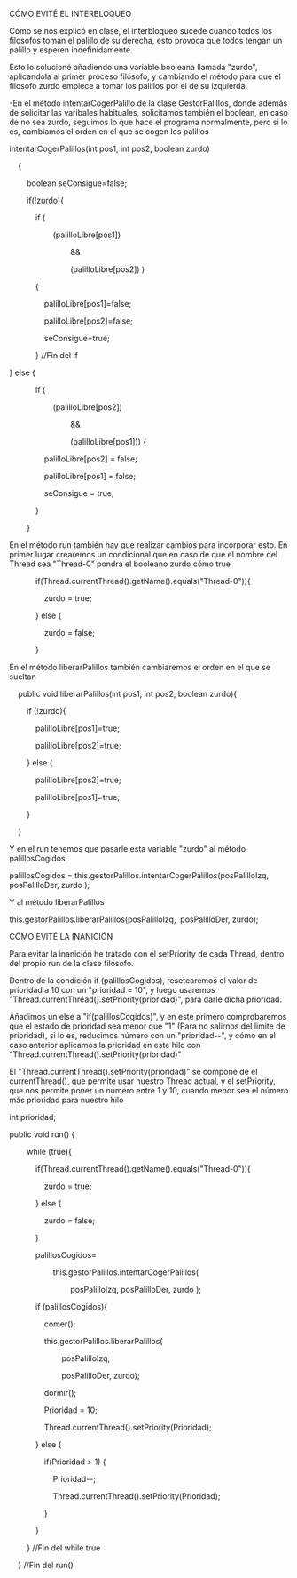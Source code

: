 CÓMO EVITÉ EL INTERBLOQUEO

Cómo se nos explicó en clase, el interbloqueo sucede cuando todos los filosofos toman el palillo de su derecha, esto provoca que todos tengan un palillo y esperen indefinidamente.

Esto lo solucioné añadiendo una variable booleana llamada "zurdo", aplicandola al primer proceso filósofo, y cambiando el método para que el filosofo zurdo empiece a tomar los palillos por el de su izquierda.

-En el método intentarCogerPalillo de la clase GestorPalillos, donde además de solicitar las varibales habituales, solicitamos también el boolean, en caso de no sea zurdo, seguimos lo que hace el programa normalmente, pero si lo es, cambiamos el orden en el que se cogen los palillos

intentarCogerPalillos(int pos1, int pos2, boolean zurdo)

    {

        boolean seConsigue=false;

        if(!zurdo){

            if (

                    (palilloLibre[pos1])

                            &&

                            (palilloLibre[pos2]) )

            {

                palilloLibre[pos1]=false;

                palilloLibre[pos2]=false;

                seConsigue=true;

            } //Fin del if

} else {

            if (

                    (palilloLibre[pos2])

                            &&

                            (palilloLibre[pos1])) {

                palilloLibre[pos2] = false;

                palilloLibre[pos1] = false;

                seConsigue = true;

            }

        }

En el método run también hay que realizar cambios para incorporar esto. En primer lugar crearemos un condicional que en caso de que el nombre del Thread sea "Thread-0" pondrá el booleano zurdo cómo true

            if(Thread.currentThread().getName().equals("Thread-0")){

                zurdo = true;

            } else {

                zurdo = false;

            }

En el método liberarPalillos también cambiaremos el orden en el que se sueltan

    public void liberarPalillos(int pos1, int pos2, boolean zurdo){

        if (!zurdo){

            palilloLibre[pos1]=true;

            palilloLibre[pos2]=true;

        } else {

            palilloLibre[pos2]=true;

            palilloLibre[pos1]=true;

        }

    }

Y en el run tenemos que pasarle esta variable "zurdo" al método palillosCogidos

palillosCogidos = this.gestorPalillos.intentarCogerPalillos(posPalilloIzq, posPalilloDer, zurdo );

Y al método liberarPalillos

this.gestorPalillos.liberarPalillos(posPalilloIzq,  posPalilloDer, zurdo);

CÓMO EVITÉ LA INANICIÓN

Para evitar la inanición he tratado con el setPriority de cada Thread, dentro del propio run de la clase filósofo.

Dentro de la condición if (palillosCogidos), resetearemos el valor de prioridad a 10 con un "prioridad = 10", y luego usaremos "Thread.currentThread().setPriority(prioridad)", para darle dicha prioridad.

Añadimos un else a "if(palillosCogidos)", y en este primero comprobaremos que el estado de prioridad sea menor que "1" (Para no salirnos del limite de prioridad), si lo es, reducimos número con un "prioridad--", y cómo en el caso anterior aplicamos la prioridad en este hilo con "Thread.currentThread().setPriority(prioridad)"

El "Thread.currentThread().setPriority(prioridad)" se compone de el currentThread(), que permite usar nuestro Thread actual, y el setPriority, que nos permite poner un número entre 1 y 10, cuando menor sea el número más prioridad para nuestro hilo

int prioridad;

public void run() {

        while (true){

            if(Thread.currentThread().getName().equals("Thread-0")){

                zurdo = true;

            } else {

                zurdo = false;

            }

            palillosCogidos=

                    this.gestorPalillos.intentarCogerPalillos(

                            posPalilloIzq, posPalilloDer, zurdo );

            if (palillosCogidos){

                comer();

                this.gestorPalillos.liberarPalillos(

                        posPalilloIzq,

                        posPalilloDer, zurdo);

                dormir();

                Prioridad = 10;

                Thread.currentThread().setPriority(Prioridad);

            } else {

                if(Prioridad > 1) {

                    Prioridad--;

                    Thread.currentThread().setPriority(Prioridad);

                }

            }

        } //Fin del while true

    } //Fin del run()
